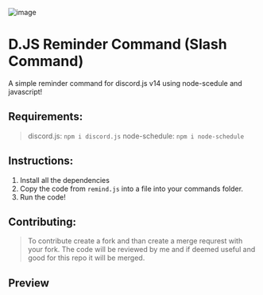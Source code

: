![image](https://user-images.githubusercontent.com/91988772/191603748-4eac3d17-a322-4633-ac1a-04d797abe67a.png)

# D.JS Reminder Command (Slash Command)
A simple reminder command for discord.js v14 using node-scedule and javascript!

## Requirements:
> discord.js: `npm i discord.js`
> node-schedule: `npm i node-schedule`

## Instructions:
1. Install all the dependencies
2. Copy the code from `remind.js` into a file into your commands folder.
3. Run the code!

## Contributing:
> To contribute create a fork and than create a merge requrest with your fork. The code will be reviewed by me and if deemed useful and good for this repo it will be merged.

## Preview

